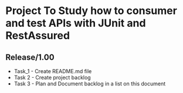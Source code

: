 <h1>Project To Study how to consumer and test APIs with JUnit and RestAssured</h1>

<h2>Release/1.00</h2>

<ul>
    <li>Task_1 - Create README.md file</li>
    <li>Task 2 - Create project backlog</li>
    <li>Task 3 - Plan and Document backlog in a list on this document</li>
</ul>